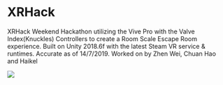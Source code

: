 # XRHack
XRHack Weekend Hackathon utilizing the Vive Pro with the Valve Index(Knuckles) Controllers to create a Room Scale Escape Room experience.
Built on Unity 2018.6f with the latest Steam VR service & runtimes. Accurate as of 14/7/2019.
Worked on by Zhen Wei, Chuan Hao and Haikel

<img class="fit-picture"
     src="https://imgur.com/tWndNBP" />
